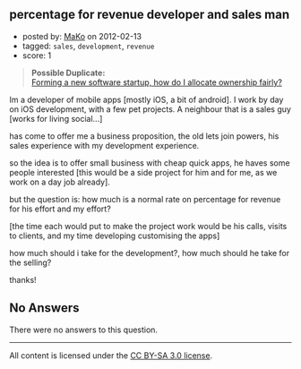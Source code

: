 ## percentage for revenue developer and sales man

- posted by: [MaKo](https://stackexchange.com/users/-1/12208-mako) on 2012-02-13
- tagged: `sales`, `development`, `revenue`
- score: 1

> **Possible Duplicate:**  
> [Forming a new software startup, how do I allocate ownership fairly?](http://answers.onstartups.com/questions/6949/forming-a-new-software-startup-how-do-i-allocate-ownership-fairly)  

<!-- End of automatically inserted text -->

Im a developer of mobile apps [mostly iOS, a bit of android].
I work by day on iOS development, with a few pet projects. A neighbour that is a sales guy [works for living social...]

has come to offer me a business proposition, the old lets join powers, his sales experience with my development experience.

so the idea is to offer small business with cheap quick apps, he haves some people interested [this would be a side project for him and for me, as we work on a day job already].

but the question is: how much is a normal rate on percentage for revenue for his effort and my effort?

[the time each would put to make the project work would be his calls, visits to clients, and my time developing customising the apps]

how much should i take for the development?, how much should he take for the selling?

thanks! 

## No Answers

There were no answers to this question.


---

All content is licensed under the [CC BY-SA 3.0 license](https://creativecommons.org/licenses/by-sa/3.0/).

